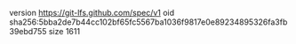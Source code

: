 version https://git-lfs.github.com/spec/v1
oid sha256:5bba2de7b44cc102bf65fc5567ba1036f9817e0e89234895326fa3fb39ebd755
size 1611
